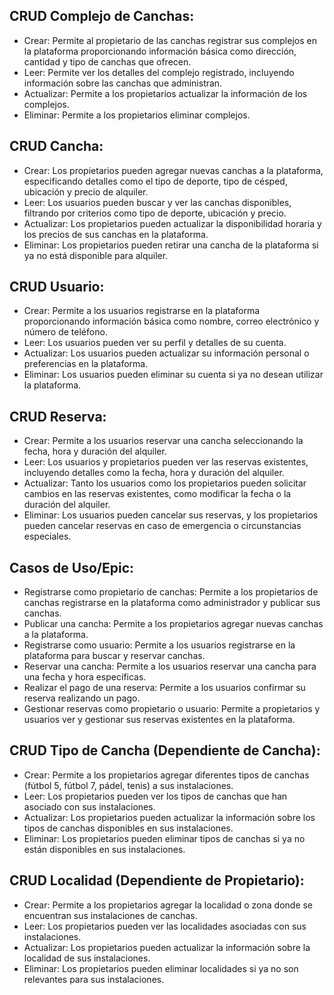 ## CRUD Complejo de Canchas:
* Crear: Permite al propietario de las canchas registrar sus complejos en la plataforma proporcionando información básica como dirección, cantidad y tipo de canchas que ofrecen.
* Leer: Permite ver los detalles del complejo registrado, incluyendo información sobre las canchas que administran.
* Actualizar: Permite a los propietarios actualizar la información de los complejos.
* Eliminar: Permite a los propietarios eliminar complejos.

## CRUD Cancha:
* Crear: Los propietarios pueden agregar nuevas canchas a la plataforma, especificando detalles como el tipo de deporte, tipo de césped, ubicación y precio de alquiler.
* Leer: Los usuarios pueden buscar y ver las canchas disponibles, filtrando por criterios como tipo de deporte, ubicación y precio.
* Actualizar: Los propietarios pueden actualizar la disponibilidad horaria y los precios de sus canchas en la plataforma.
* Eliminar: Los propietarios pueden retirar una cancha de la plataforma si ya no está disponible para alquiler.

## CRUD Usuario:
* Crear: Permite a los usuarios registrarse en la plataforma proporcionando información básica como nombre, correo electrónico y número de teléfono.
* Leer: Los usuarios pueden ver su perfil y detalles de su cuenta.
* Actualizar: Los usuarios pueden actualizar su información personal o preferencias en la plataforma.
* Eliminar: Los usuarios pueden eliminar su cuenta si ya no desean utilizar la plataforma.

## CRUD Reserva:
* Crear: Permite a los usuarios reservar una cancha seleccionando la fecha, hora y duración del alquiler.
* Leer: Los usuarios y propietarios pueden ver las reservas existentes, incluyendo detalles como la fecha, hora y duración del alquiler.
* Actualizar: Tanto los usuarios como los propietarios pueden solicitar cambios en las reservas existentes, como modificar la fecha o la duración del alquiler.
* Eliminar: Los usuarios pueden cancelar sus reservas, y los propietarios pueden cancelar reservas en caso de emergencia o circunstancias especiales.

## Casos de Uso/Epic:
* Registrarse como propietario de canchas: Permite a los propietarios de canchas registrarse en la plataforma como administrador y publicar sus canchas.
* Publicar una cancha: Permite a los propietarios agregar nuevas canchas a la plataforma.
* Registrarse como usuario: Permite a los usuarios registrarse en la plataforma para buscar y reservar canchas.
* Reservar una cancha: Permite a los usuarios reservar una cancha para una fecha y hora específicas.
* Realizar el pago de una reserva: Permite a los usuarios confirmar su reserva realizando un pago.
* Gestionar reservas como propietario o usuario: Permite a propietarios y usuarios ver y gestionar sus reservas existentes en la plataforma.

## CRUD Tipo de Cancha (Dependiente de Cancha):
* Crear: Permite a los propietarios agregar diferentes tipos de canchas (fútbol 5, fútbol 7, pádel, tenis) a sus instalaciones.
* Leer: Los propietarios pueden ver los tipos de canchas que han asociado con sus instalaciones.
* Actualizar: Los propietarios pueden actualizar la información sobre los tipos de canchas disponibles en sus instalaciones.
* Eliminar: Los propietarios pueden eliminar tipos de canchas si ya no están disponibles en sus instalaciones.

## CRUD Localidad (Dependiente de Propietario):
* Crear: Permite a los propietarios agregar la localidad o zona donde se encuentran sus instalaciones de canchas.
* Leer: Los propietarios pueden ver las localidades asociadas con sus instalaciones.
* Actualizar: Los propietarios pueden actualizar la información sobre la localidad de sus instalaciones.
* Eliminar: Los propietarios pueden eliminar localidades si ya no son relevantes para sus instalaciones.
